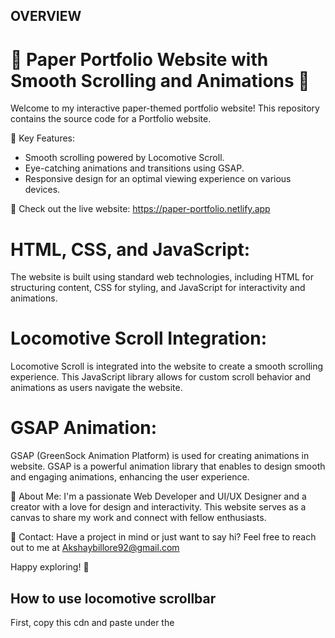 

## OVERVIEW

# 📄 Paper Portfolio Website with Smooth Scrolling and Animations 🎨

Welcome to my interactive paper-themed portfolio website! This repository contains the source code for a Portfolio website.

🌟 Key Features:
- Smooth scrolling powered by Locomotive Scroll.
- Eye-catching animations and transitions using GSAP.
- Responsive design for an optimal viewing experience on various devices.

🔗 Check out the live website: https://paper-portfolio.netlify.app

# HTML, CSS, and JavaScript:

The website is built using standard web technologies, including HTML for structuring content, CSS for styling, and JavaScript for interactivity and animations.

# Locomotive Scroll Integration:

Locomotive Scroll is integrated into the website to create a smooth scrolling experience. This JavaScript library allows for custom scroll behavior and animations as users navigate the website.

# GSAP Animation:

GSAP (GreenSock Animation Platform) is used for creating animations in website. GSAP is a powerful animation library that enables to design smooth and engaging animations, enhancing the user experience.

📃 About Me:
I'm a passionate Web Developer and UI/UX Designer and a creator with a love for design and interactivity. This website serves as a canvas to share my work and connect with fellow enthusiasts.

📧 Contact:
Have a project in mind or just want to say hi? Feel free to reach out to me at Akshaybillore92@gmail.com

Happy exploring! 🚀


## How to use locomotive scrollbar

First, copy this cdn and paste under the <TITLE> Tag inside <HEAD> tag : 

    <link
      rel="stylesheet"
      href="https://cdn.jsdelivr.net/npm/locomotive-scroll@3.5.4/dist/locomotive-scroll.css" />

Next, copy this script and paste at the end of the <BODY> tag : 

    <script src="https://cdn.jsdelivr.net/npm/locomotive-scroll@3.5.4/dist/locomotive-scroll.js"></script>

Last, Paste this code inside your js file :

    const scroll = new LocomotiveScroll({
      el: document.querySelector("#main"),
      smooth: true,
    });
